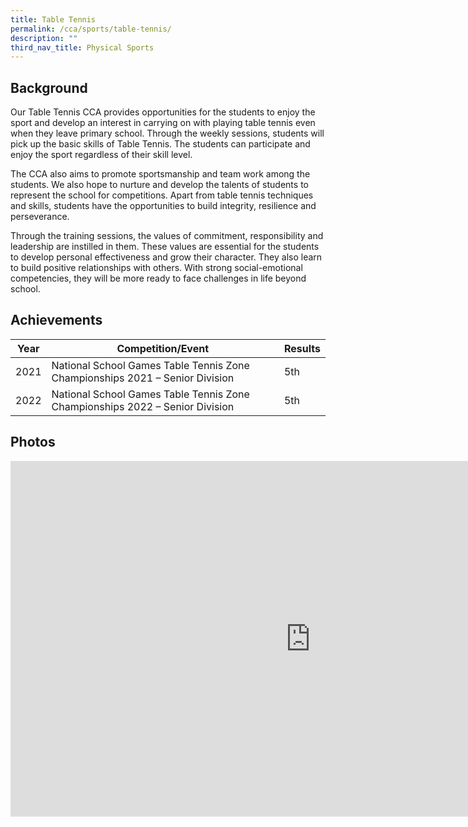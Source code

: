```yaml
---
title: Table Tennis
permalink: /cca/sports/table-tennis/
description: ""
third_nav_title: Physical Sports
---
```

Background
----------

Our Table Tennis CCA provides opportunities for the students to enjoy the sport and develop an interest in carrying on with playing table tennis even when they leave primary school. Through the weekly sessions, students will pick up the basic skills of Table Tennis. The students can participate and enjoy the sport regardless of their skill level. 

The CCA also aims to promote sportsmanship and team work among the students. We also hope to nurture and develop the talents of students to represent the school for competitions. Apart from table tennis techniques and skills, students have the opportunities to build integrity, resilience and perseverance. 

Through the training sessions, the values of commitment, responsibility and leadership are instilled in them. These values are essential for the students to develop personal effectiveness and grow their character. They also learn to build positive relationships with others. With strong social-emotional competencies, they will be more ready to face challenges in life beyond school.

  

Achievements
------------
|Year |Competition/Event| Results|
|----|----|----|
|2021| National School Games Table Tennis Zone Championships 2021 – Senior Division| 5th|
|2022| National School Games Table Tennis Zone Championships 2022 – Senior Division| 5th|

Photos
------

<iframe allowfullscreen="true" height="569" width="960" frameborder="0" src="https://docs.google.com/presentation/d/e/2PACX-1vQYR_uUocVhh1RtDggMlms6KSxk9rlXGseMfSyoabx1iGvFCBA8fzzqiCK4Zn433XF0dLnbIUDjyvqP/embed?start=false&amp;loop=false&amp;delayms=3000"></iframe>